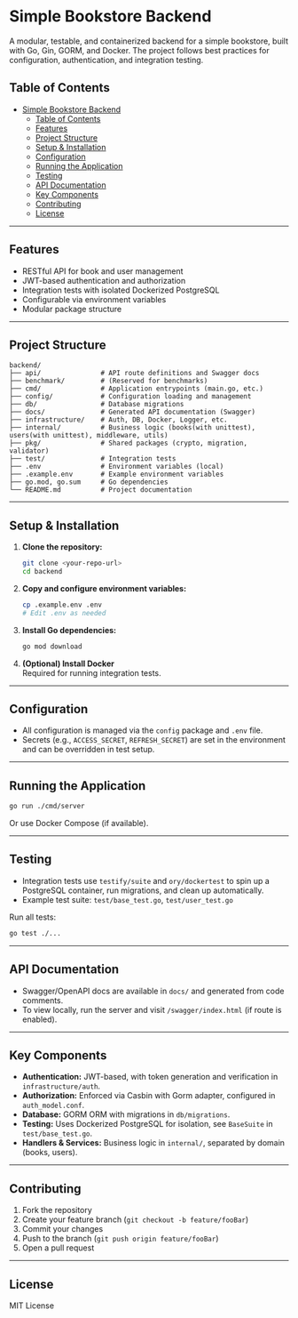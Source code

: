# Simple Bookstore Backend

A modular, testable, and containerized backend for a simple bookstore, built with Go, Gin, GORM, and Docker. The project follows best practices for configuration, authentication, and integration testing.

## Table of Contents

- [Simple Bookstore Backend](#simple-bookstore-backend)
  - [Table of Contents](#table-of-contents)
  - [Features](#features)
  - [Project Structure](#project-structure)
  - [Setup \& Installation](#setup--installation)
  - [Configuration](#configuration)
  - [Running the Application](#running-the-application)
  - [Testing](#testing)
  - [API Documentation](#api-documentation)
  - [Key Components](#key-components)
  - [Contributing](#contributing)
  - [License](#license)

---

## Features

- RESTful API for book and user management
- JWT-based authentication and authorization
- Integration tests with isolated Dockerized PostgreSQL
- Configurable via environment variables
- Modular package structure

---

## Project Structure

```
backend/
├── api/               # API route definitions and Swagger docs
├── benchmark/         # (Reserved for benchmarks)
├── cmd/               # Application entrypoints (main.go, etc.)
├── config/            # Configuration loading and management
├── db/                # Database migrations
├── docs/              # Generated API documentation (Swagger)
├── infrastructure/    # Auth, DB, Docker, Logger, etc.
├── internal/          # Business logic (books(with unittest), users(with unittest), middleware, utils)
├── pkg/               # Shared packages (crypto, migration, validator)
├── test/              # Integration tests
├── .env               # Environment variables (local)
├── .example.env       # Example environment variables
├── go.mod, go.sum     # Go dependencies
└── README.md          # Project documentation
```

---

## Setup & Installation

1. **Clone the repository:**
   ```sh
   git clone <your-repo-url>
   cd backend
   ```

2. **Copy and configure environment variables:**
   ```sh
   cp .example.env .env
   # Edit .env as needed
   ```

3. **Install Go dependencies:**
   ```sh
   go mod download
   ```

4. **(Optional) Install Docker**  
   Required for running integration tests.

---

## Configuration

- All configuration is managed via the `config` package and `.env` file.
- Secrets (e.g., `ACCESS_SECRET`, `REFRESH_SECRET`) are set in the environment and can be overridden in test setup.

---

## Running the Application

```sh
go run ./cmd/server
```

Or use Docker Compose (if available).

---

## Testing

- Integration tests use `testify/suite` and `ory/dockertest` to spin up a PostgreSQL container, run migrations, and clean up automatically.
- Example test suite: `test/base_test.go`, `test/user_test.go`

Run all tests:

```sh
go test ./...
```

---

## API Documentation

- Swagger/OpenAPI docs are available in `docs/` and generated from code comments.
- To view locally, run the server and visit `/swagger/index.html` (if route is enabled).

---

## Key Components

- **Authentication:** JWT-based, with token generation and verification in `infrastructure/auth`.
- **Authorization:** Enforced via Casbin with Gorm adapter, configured in `auth_model.conf`.
- **Database:** GORM ORM with migrations in `db/migrations`.
- **Testing:** Uses Dockerized PostgreSQL for isolation, see `BaseSuite` in `test/base_test.go`.
- **Handlers & Services:** Business logic in `internal/`, separated by domain (books, users).

---

## Contributing

1. Fork the repository
2. Create your feature branch (`git checkout -b feature/fooBar`)
3. Commit your changes
4. Push to the branch (`git push origin feature/fooBar`)
5. Open a pull request

---

## License

MIT License
